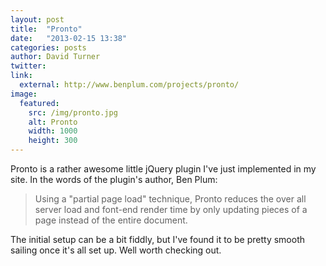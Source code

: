 ```yaml
---
layout: post
title:  "Pronto"
date:   "2013-02-15 13:38"
categories: posts
author: David Turner
twitter:
link:
  external: http://www.benplum.com/projects/pronto/
image:
  featured:
    src: /img/pronto.jpg
    alt: Pronto
    width: 1000
    height: 300
---
```

Pronto is a rather awesome little jQuery plugin I've just implemented in my site. In the words of the plugin's author, Ben Plum:

> Using a "partial page load" technique, Pronto reduces the over all server load and font-end render time by only updating pieces of a page instead of the entire document.

The initial setup can be a bit fiddly, but I've found it to be pretty smooth sailing once it's all set up. Well worth checking out.